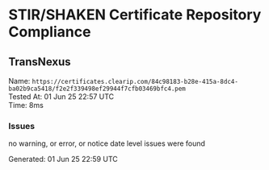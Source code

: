 # STIR/SHAKEN Certificate Repository Compliance

## TransNexus

Name: `https://certificates.clearip.com/84c98183-b28e-415a-8dc4-ba02b9ca5418/f2e2f339498ef29944f7cfb03469bfc4.pem`\
Tested At: 01 Jun 25 22:57 UTC\
Time: 8ms

### Issues

no warning, or error, or notice date level issues were found

Generated: 01 Jun 25 22:59 UTC